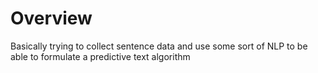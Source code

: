 Overview
========
Basically trying to collect sentence data and use some sort of NLP to be able to formulate a predictive text algorithm